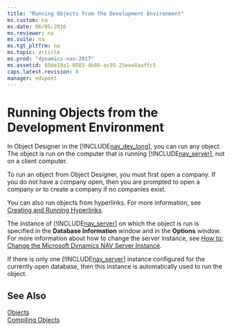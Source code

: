 ```yaml
---
title: "Running Objects from the Development Environment"
ms.custom: na
ms.date: 06/05/2016
ms.reviewer: na
ms.suite: na
ms.tgt_pltfrm: na
ms.topic: article
ms.prod: "dynamics-nav-2017"
ms.assetid: 656e10a1-0583-4b88-ac95-25eee8aaffc5
caps.latest.revision: 8
manager: edupont
---
```

# Running Objects from the Development Environment
In Object Designer in the [!INCLUDE[nav_dev_long](includes/nav_dev_long_md.md)], you can run any object. The object is run on the computer that is running [!INCLUDE[nav_server](includes/nav_server_md.md)], not on a client computer.  
  
 To run an object from Object Designer, you must first open a company. If you do not have a company open, then you are prompted to open a company or to create a company if no companies exist.  
  
 You can also run objects from hyperlinks. For more information, see [Creating and Running Hyperlinks](Creating-and-Running-Hyperlinks.md).  
  
 The instance of [!INCLUDE[nav_server](includes/nav_server_md.md)] on which the object is run is specified in the **Database Information** window and in the **Options** window. For more information about how to change the server instance, see [How to: Change the Microsoft Dynamics NAV Server Instance](How-to--Change-the-Microsoft-Dynamics-NAV-Server-Instance.md).  
  
 If there is only one [!INCLUDE[nav_server](includes/nav_server_md.md)] instance configured for the currently open database, then this instance is automatically used to run the object.  
  
## See Also  
 [Objects](Objects.md)   
 [Compiling Objects](Compiling-Objects.md)